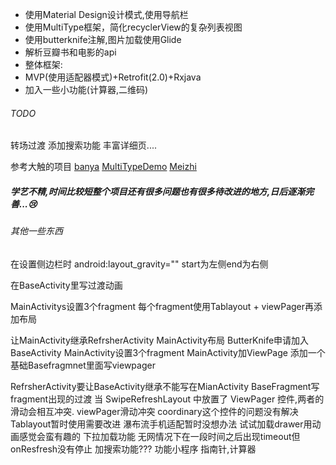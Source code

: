 - 使用Material Design设计模式,使用导航栏
- 使用MultiType框架，简化recyclerView的复杂列表视图
- 使用butterknife注解,图片加载使用Glide
- 解析豆瓣书和电影的api
- 整体框架:
- MVP(使用适配器模式)+Retrofit(2.0)+Rxjava
- 加入一些小功能(计算器,二维码)

###### TODO
转场过渡
添加搜索功能
丰富详细页....

参考大触的项目 [banya](https://github.com/forezp/banya "banya")
[MultiTypeDemo](https://github.com/WanLiLi/MultiTypeDemo "MultiTypeDemo")
[Meizhi](https://github.com/drakeet/Meizhi "Meizhi")

##### 学艺不精,时间比较短整个项目还有很多问题也有很多待改进的地方,日后逐渐完善...:cry:


###### 其他一些东西
在设置侧边栏时
android:layout_gravity=""  start为左侧end为右侧

在BaseActivity里写过渡动画

MainActivitys设置3个fragment 每个fragment使用Tablayout + viewPager再添加布局

让MainActivity继承RefrsherActivity
MainActivity布局
ButterKnife申请加入BaseActivity
MainActivity设置3个fragment
MainActivity加ViewPage
添加一个基础Basefragmnet里面写viewpager

RefrsherActivity要让BaseActivity继承不能写在MianActivity
BaseFragment写fragment出现的过渡
当 SwipeRefreshLayout 中放置了 ViewPager 控件,两者的滑动会相互冲突.
viewPager滑动冲突
coordinary这个控件的问题没有解决
Tablayout暂时使用需要改进
瀑布流手机适配暂时没想办法
试试加载drawer用动画感觉会蛮有趣的
下拉加载功能
无网情况下在一段时间之后出现timeout但onResfresh没有停止
加搜索功能???
功能小程序 指南针,计算器
